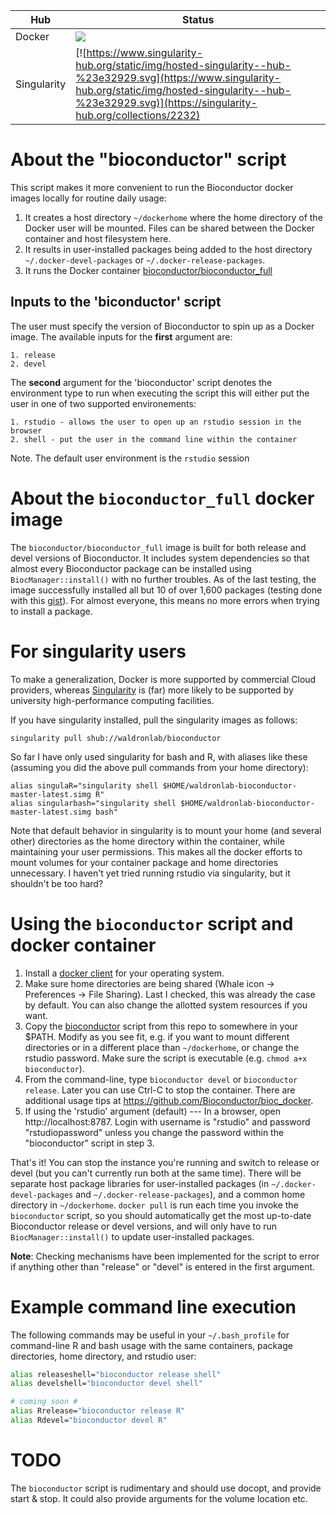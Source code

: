 | Hub |    Status     |
| --- | --------------- |
| Docker | [![](https://images.microbadger.com/badges/image/waldronlab/bioconductor.svg)](https://hub.docker.com/r/waldronlab/bioconductor "page on dockerhub") |
| Singularity | [![https://www.singularity-hub.org/static/img/hosted-singularity--hub-%23e32929.svg](https://www.singularity-hub.org/static/img/hosted-singularity--hub-%23e32929.svg)](https://singularity-hub.org/collections/2232) |

# About the "bioconductor" script

This script makes it more convenient to run the Bioconductor docker images
locally for routine daily usage:

1. It creates a host directory `~/dockerhome` where the home directory
of the Docker user will be mounted. Files can be shared between the
Docker container and host filesystem here.
2. It results in user-installed packages being added to the host directory
`~/.docker-devel-packages` or `~/.docker-release-packages`.
3. It runs the Docker container
[bioconductor/bioconductor_full](https://github.com/bioconductor/bioconductor_full)

## Inputs to the 'biconductor' script

The user must specify the version of Bioconductor to spin up as a Docker image.
The available inputs for the **first** argument are:

    1. release
    2. devel

The **second** argument for the 'bioconductor' script denotes the environment type
to run when executing the script this will either put the user in one of two
supported environements:

    1. rstudio - allows the user to open up an rstudio session in the browser
    2. shell - put the user in the command line within the container

Note. The default user environment is the `rstudio` session

# About the `bioconductor_full` docker image

The `bioconductor/bioconductor_full` image is built for both release and devel
versions of Bioconductor. It includes system dependencies so that almost every
Bioconductor package can be installed using `BiocManager::install()` with no
further troubles. As of the last testing, the image successfully
installed all but 10 of over 1,600 packages (testing done with this
[gist](https://gist.github.com/lwaldron/3b002e72b4e99fc093f8dace4ab38bf6)). For
almost everyone, this means no more errors when trying to install a package.

# For singularity users

To make a generalization, Docker is more supported by commercial Cloud
providers, whereas [Singularity](https://www.sylabs.io/singularity/) is (far)
more likely to be supported by university high-performance computing
facilities.

If you have singularity installed, pull the singularity images as follows:

```
singularity pull shub://waldronlab/bioconductor
```

So far I have only used singularity for bash and R, with aliases like these
(assuming you did the above pull commands from your home directory):

```
alias singulaR="singularity shell $HOME/waldronlab-bioconductor-master-latest.simg R"
alias singularbash="singularity shell $HOME/waldronlab-bioconductor-master-latest.simg bash"
```

Note that default behavior in singularity is to mount your home (and several
other) directories as the home directory within the container, while
maintaining your user permissions. This makes all the docker efforts to mount
volumes for your container package and home directories unnecessary. I haven't
yet tried running rstudio via singularity, but it shouldn't be too hard?

# Using the `bioconductor` script and docker container

1. Install a [docker client](https://www.docker.com/get-started) for
your operating system.
2. Make sure home directories are being shared (Whale icon ->
Preferences -> File Sharing). Last I checked, this was already the
case by default. You can also change the allotted system resources if
you want.
3. Copy the
[bioconductor](https://github.com/waldronlab/bioconductor/blob/master/bioconductor)
script from this repo to somewhere in your $PATH. Modify as you see
fit, e.g. if you want to mount different directories or in a different
place than `~/dockerhome`, or change the rstudio password.  Make sure
the script is executable (e.g. `chmod a+x bioconductor`).
4. From the command-line, type `bioconductor devel` or `bioconductor
release`. Later you can use Ctrl-C to stop the
container. There are additional usage tips at
https://github.com/Bioconductor/bioc_docker.
5. If using the 'rstudio' argument (default) --- In a browser, open
http://localhost:8787. Login with username is "rstudio" and password
"rstudiopassword" unless you change the password within the "bioconductor"
script in step 3.

That's it! You can stop the instance you're running and switch to
release or devel (but you can't currently run both at the same
time). There will be separate host package libraries for
user-installed packages (in `~/.docker-devel-packages` and
`~/.docker-release-packages`), and a common home directory in
`~/dockerhome`. `docker pull` is run each time you invoke the
`bioconductor` script, so you should automatically get the most
up-to-date Bioconductor release or devel versions, and will only have
to run `BiocManager::install()` to update user-installed packages.

**Note**: Checking mechanisms have been implemented for the script to error if
anything other than "release" or "devel" is entered in the first argument.

# Example command line execution

The following commands may be useful in your `~/.bash_profile` for
command-line R and bash usage with the same containers, package directories,
home directory, and rstudio user:

```bash
alias releaseshell="bioconductor release shell"
alias develshell="bioconductor devel shell"

# coming soon #
alias Rrelease="bioconductor release R"
alias Rdevel="bioconductor devel R"
```

# TODO

The `bioconductor` script is rudimentary and should use docopt, and provide
start & stop. It could also provide arguments for the volume location etc.



